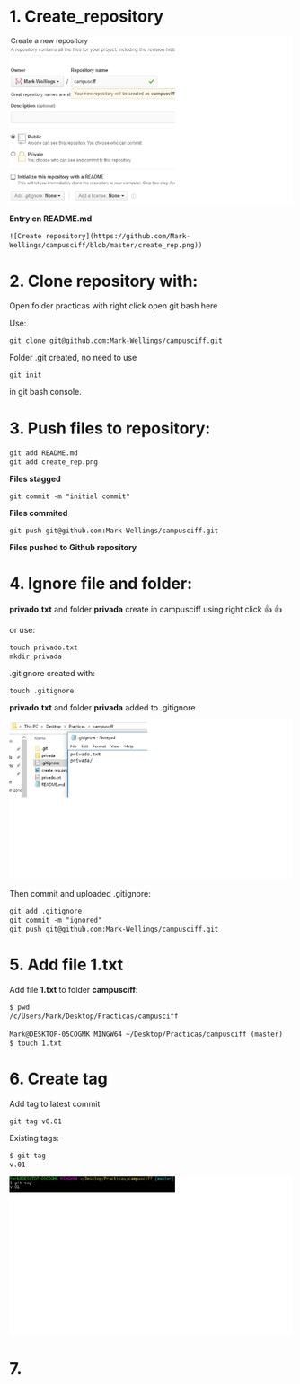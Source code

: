 # 1. Create_repository


![Create repository](https://github.com/Mark-Wellings/campusciff/blob/master/create_rep.png)


**Entry en README.md**


    ![Create repository](https://github.com/Mark-Wellings/campusciff/blob/master/create_rep.png))



# 2. Clone repository with: 

Open folder practicas with right click open git bash here


Use: 

    git clone git@github.com:Mark-Wellings/campusciff.git


Folder .git created, no need to use


    git init


in git bash console.




# 3. Push files to repository:


    git add README.md
    git add create_rep.png


**Files stagged**
    

    git commit -m "initial commit"


**Files commited**


    git push git@github.com:Mark-Wellings/campusciff.git
    
    
   **Files pushed to Github repository**


# 4. Ignore file and folder:

**privado.txt** and folder **privada** create in campusciff using right click :+1: :+1:

or use:


    touch privado.txt
    mkdir privada

.gitignore created with:

    touch .gitignore

 **privado.txt** and folder **privada** added to .gitignore
 
 ![ignored](https://github.com/Mark-Wellings/campusciff/blob/master/ignored.jpg)
 
Then commit and uploaded .gitignore:

    git add .gitignore
    git commit -m "ignored"
    git push git@github.com:Mark-Wellings/campusciff.git

# 5. Add file 1.txt


Add file **1.txt** to folder **campusciff**:


    $ pwd
    /c/Users/Mark/Desktop/Practicas/campusciff

    Mark@DESKTOP-05COGMK MINGW64 ~/Desktop/Practicas/campusciff (master)
    $ touch 1.txt

# 6. Create tag

Add tag to latest commit

    git tag v0.01

Existing tags:

    $ git tag
    v.01

![tag](https://github.com/Mark-Wellings/campusciff/blob/master/tag.jpg)



# 7. 


    



    





     
  









     
  








     
  







